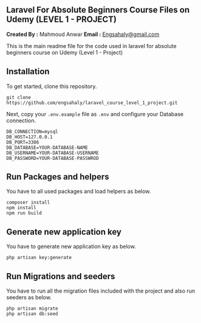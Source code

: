 ## Laravel For Absolute Beginners Course Files on Udemy (LEVEL 1 - PROJECT)

**Created By :** Mahmoud Anwar
**Email :** Engsahaly@gmail.com

This is the main readme file for the code used in laravel for absolute beginners course on Udemy (Level 1 - Project)

## Installation

To get started, clone this repository.

```
git clone https://github.com/engsahaly/laravel_course_level_1_project.git
```

Next, copy your `.env.example` file as `.env` and configure your Database connection.

```
DB_CONNECTION=mysql
DB_HOST=127.0.0.1
DB_PORT=3306
DB_DATABASE=YOUR-DATABASE-NAME
DB_USERNAME=YOUR-DATABASE-USERNAME
DB_PASSWORD=YOUR-DATABASE-PASSWROD
```

## Run Packages and helpers

You have to all used packages and load helpers as below.

```
composer install
npm install
npm run build
```

## Generate new application key

You have to generate new application key as below.

```
php artisan key:generate
```

## Run Migrations and seeders

You have to run all the migration files included with the project and also run seeders as below.

```
php artisan migrate
php artisan db:seed
```
